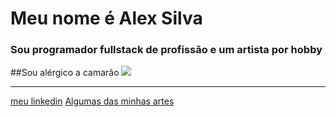  <h1>Meu nome é Alex Silva</h1>
<h3>Sou programador fullstack de profissão e um artista por hobby</h3>


##Sou alérgico a camarão
![](https://alex3aguiar.github.io/alex3aguiar/camarao.jpeg)


<hr>
<a href="https://www.linkedin.com/in/alex3aguiar/">meu linkedin</a>
<a href="https://github.com/alex3aguiar/alex3aguiar/blob/main/arts.md">Algumas das minhas artes</a>

